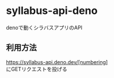 # syllabus-api-deno

denoで動くシラバスアプリのAPI

## 利用方法

<https://syllabus-api.deno.dev/[numbering]>\
にGETリクエストを投げる
